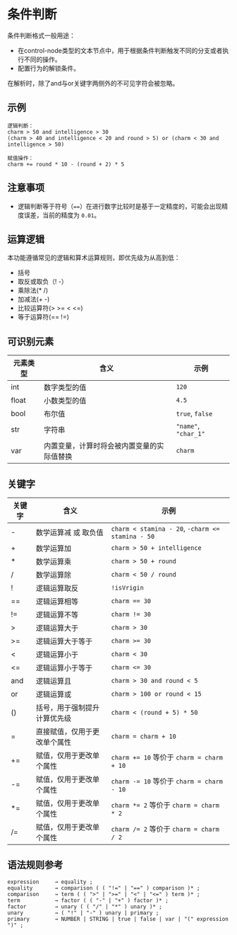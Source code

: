 # 条件判断

条件判断格式一般用途：
- 在control-node类型的文本节点中，用于根据条件判断触发不同的分支或者执行不同的操作。
- 配置行为的解锁条件。

在解析时，除了and与or关键字两侧外的不可见字符会被忽略。

## 示例

```text
逻辑判断：
charm > 50 and intelligence > 30
(charm > 40 and intelligence < 20 and round > 5) or (charm < 30 and intelligence > 50)

赋值操作：
charm += round * 10 - (round + 2) * 5
```

## 注意事项

- 逻辑判断等于符号（`==`）在进行数字比较时是基于一定精度的，可能会出现精度误差，当前的精度为 `0.01`。

## 运算逻辑

本功能遵循常见的逻辑和算术运算规则，即优先级为从高到低：
- 括号
- 取反或取负（! -）
- 乘除法(* /)
- 加减法(+ -)
- 比较运算符(> >= < <=)
- 等于运算符(== !=)


## 可识别元素

| 元素类型  | 含义                    | 示例                   |
|-------|-----------------------|----------------------|
| int   | 数字类型的值                | `120`                |
| float | 小数类型的值                | `4.5`                |
| bool  | 布尔值                   | `true`, `false`      |
| str   | 字符串                   | `"name"`, `"char_1"` |
| var   | 内置变量，计算时将会被内置变量的实际值替换 | `charm`              |

## 关键字

| 关键字 | 含义             | 示例                                               |
|-----|----------------|--------------------------------------------------|
| -   | 数学运算减 或 取负值    | `charm < stamina - 20`, `-charm <= stamina - 50` |
| +   | 数学运算加          | `charm > 50 + intelligence`                      |
| *   | 数学运算乘          | `charm > 50 + round`                             |
| /   | 数学运算除          | `charm < 50 / round`                             |
| !   | 逻辑运算取反         | `!isVrigin`                                      |
| ==  | 逻辑运算相等         | `charm == 30`                                    |
| !=  | 逻辑运算不等         | `charm != 30`                                    |
| \>  | 逻辑运算大于         | `charm > 30`                                     |
| \>= | 逻辑运算大于等于       | `charm >= 30`                                    |
| <   | 逻辑运算小于         | `charm < 30`                                     |
| <=  | 逻辑运算小于等于       | `charm <= 30`                                    |
| and | 逻辑运算且          | `charm > 30 and round < 5`                       |
| or  | 逻辑运算或          | `charm > 100 or round < 15`                      |
| ()  | 括号，用于强制提升计算优先级 | `charm < (round + 5) * 50`                       |
| =   | 直接赋值，仅用于更改单个属性 | `charm = charm + 10`                             |
| +=  | 赋值，仅用于更改单个属性   | `charm += 10` 等价于 `charm = charm + 10`           |
| -=  | 赋值，仅用于更改单个属性   | `charm -= 10` 等价于 `charm = charm - 10`           |
| *=  | 赋值，仅用于更改单个属性   | `charm *= 2`  等价于 `charm = charm * 2`            |
| /=  | 赋值，仅用于更改单个属性   | `charm /= 2`  等价于 `charm = charm / 2`            |


## 语法规则参考

```text
expression     → equality ;
equality       → comparison ( ( "!=" | "==" ) comparison )* ;
comparison     → term ( ( ">" | ">=" | "<" | "<=" ) term )* ;
term           → factor ( ( "-" | "+" ) factor )* ;
factor         → unary ( ( "/" | "*" ) unary )* ;
unary          → ( "!" | "-" ) unary | primary ;
primary        → NUMBER | STRING | true | false | var | "(" expression ")" ;
```

